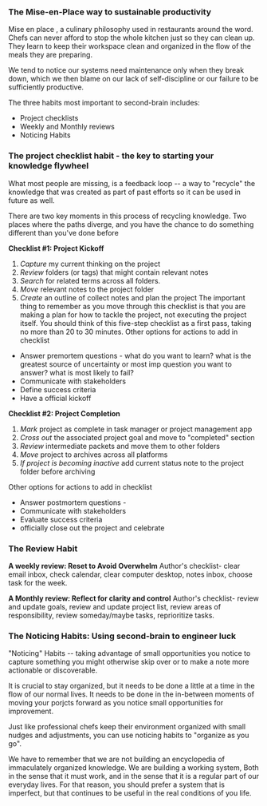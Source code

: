 ### The Mise-en-Place way to sustainable productivity

Mise en place , a culinary philosophy used in restaurants around the word. Chefs can never afford to stop the whole kitchen just so they can clean up.  They learn to keep their workspace clean and organized in the flow of the meals they are preparing.

We tend to notice our systems need maintenance only when they break down, which we then blame on our lack of self-discipline or our failure to be sufficiently productive.

The three habits most important to second-brain includes:
- Project checklists
- Weekly and Monthly reviews
- Noticing Habits

### The project checklist habit - the key to starting your knowledge flywheel

What most people are missing, is a feedback loop -- a way to "recycle" the knowledge that was created as part of past efforts so it can be used in future as well.

There are two key moments in this process of recycling knowledge. Two places where the paths diverge, and you have the chance to do something different than you've done before

__Checklist #1: Project Kickoff__
1. _Capture_ my current thinking on the project
2. _Review_ folders (or tags) that might contain relevant notes
3. _Search_ for related terms across all folders.
4. _Move_ relevant notes to the project folder
5.  _Create_ an outline of collect notes and plan the project
	The important thing to remember as you move through this checklist is that you are making a plan for how to tackle the project, not executing the project itself. You should think of this five-step checklist as a first pass, taking no more than 20 to 30 minutes.
Other options for actions to add in checklist
- Answer premortem questions - what do you want to learn? what is the greatest source of uncertainty or most imp question you want to answer? what is most likely to fail?
- Communicate with stakeholders 
- Define success criteria
- Have a official kickoff

__Checklist #2: Project Completion__
1. _Mark_ project as complete in task manager or project management app
2. _Cross out_ the associated project goal and move to "completed" section
3. _Review_ intermediate packets and move them to other folders
4. _Move_ project to archives across all platforms
5. _If project is becoming inactive_ add current status note to the project folder before archiving

Other options for actions to add in checklist
- Answer postmortem questions - 
- Communicate with stakeholders
- Evaluate success criteria
- officially close out the project and celebrate


### The Review Habit
__A weekly review: Reset to Avoid Overwhelm__
Author's checklist-
clear email inbox, check calendar, clear computer desktop, notes inbox, choose task for the week.

__A Monthly review: Reflect for clarity and control__
Author's checklist-
review and update goals, review and update project list, review areas of responsibility, review someday/maybe tasks, reprioritize tasks.




### The Noticing Habits: Using second-brain to engineer luck
"Noticing" Habits -- taking advantage of small opportunities you notice to capture something you might otherwise skip over or to make a note more actionable or discoverable.

It is crucial to stay organized, but it needs to be done a little at a time in the flow of our normal lives. It needs to be done in the in-between moments of moving your porjcts forward as you notice small opportunities for improvement.

Just like professional chefs keep their environment organized with small nudges and adjustments, you can use noticing habits to "organize as you go".

We have to remember that we are not building an encyclopedia of immaculately organized knowledge. We are building a working system, Both in the sense that it must work, and in the sense that it is a regular part of our everyday lives. For that reason, you should prefer a system that is imperfect, but that continues to be useful in the real conditions of you life.